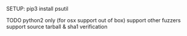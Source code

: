 SETUP:
  pip3 install psutil

TODO
  python2 only (for osx support out of box)
  support other fuzzers
  support source tarball & sha1 verification

